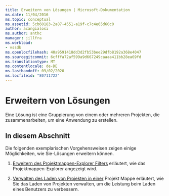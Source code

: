 ```yaml
---
title: Erweitern von Lösungen | Microsoft-Dokumentation
ms.date: 11/04/2016
ms.topic: conceptual
ms.assetid: 5cb60183-2a87-4551-a19f-c7c4e65d60c0
author: acangialosi
ms.author: anthc
manager: jillfra
ms.workload:
- vssdk
ms.openlocfilehash: 40a9591418dd3d2fb53bee29dfb8192a368e4047
ms.sourcegitcommit: 6cfffa72af599a9d667249caaaa411bb28ea69fd
ms.translationtype: MT
ms.contentlocale: de-DE
ms.lasthandoff: 09/02/2020
ms.locfileid: "80711722"
---
```

# <a name="extend-solutions"></a>Erweitern von Lösungen
Eine Lösung ist eine Gruppierung von einem oder mehreren Projekten, die zusammenarbeiten, um eine Anwendung zu erstellen.

## <a name="in-this-section"></a>In diesem Abschnitt
 Die folgenden exemplarischen Vorgehensweisen zeigen einige Möglichkeiten, wie Sie-Lösungen erweitern können.

1. [Erweitern des Projektmappen-Explorer Filters](../extensibility/extending-the-solution-explorer-filter.md) erläutert, wie das Projektmappen-Explorer angezeigt wird.

2. [Verwalten des Laden von Projekten in einer](../extensibility/managing-project-loading-in-a-solution.md) Projekt Mappe erläutert, wie Sie das Laden von Projekten verwalten, um die Leistung beim Laden eines Benutzers zu verbessern.
